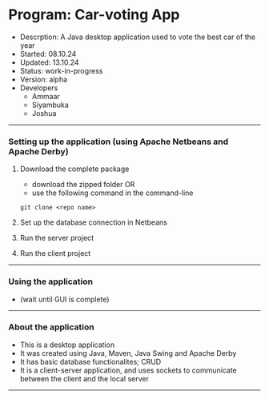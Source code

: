# Program:      Car-voting App 
- Descrption:   A Java desktop application used to vote the best car of the year
- Started:      08.10.24
- Updated:      13.10.24
- Status:       work-in-progress
- Version:      alpha
- Developers
    + Ammaar 
    + Siyambuka
    + Joshua
---


### Setting up the application (using Apache Netbeans and Apache Derby)
1. Download the complete package 
    - download the zipped folder OR
    - use the following command in the command-line
    ```
    git clone <repo name>
    ```
2. Set up the database connection in Netbeans

3. Run the server project

4. Run the client project
---

### Using the application
- (wait until GUI is complete)
---

### About the application
- This is a desktop application
- It was created using Java, Maven, Java Swing and Apache Derby
- It has basic database functionalites; CRUD
- It is a client-server application, and uses sockets to communicate between the client and the local server
---